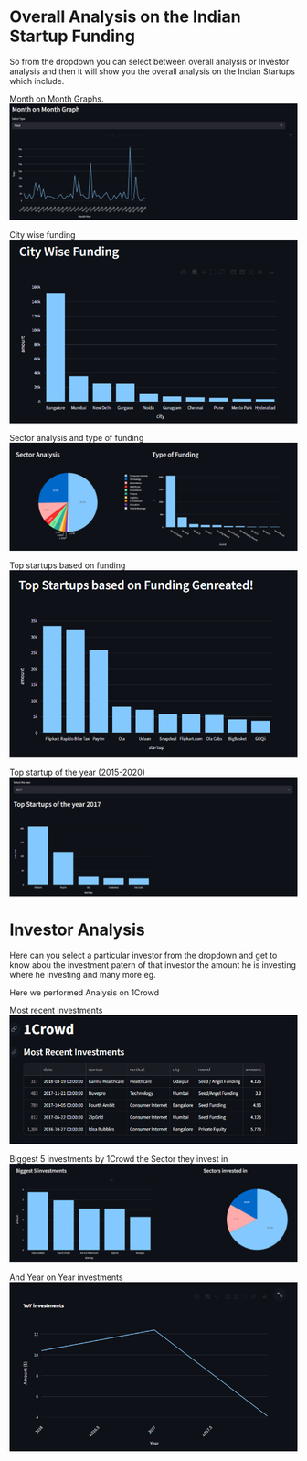 # Overall Analysis on the Indian Startup Funding
So from the dropdown you can select between overall analysis or Investor analysis
and then it will show you the overall analysis on the Indian Startups which include.

Month on Month Graphs.
![img_1.png](img_1.png)

City wise funding
![img_2.png](img_2.png)

Sector analysis and type of funding
![img_3.png](img_3.png)

Top startups based on funding 
![img_4.png](img_4.png)

Top startup of the year (2015-2020)
![img_5.png](img_5.png)

# Investor Analysis 
Here can you select a particular investor from the dropdown and 
get to know abou the investment patern of that investor the 
amount he is investing where he investing and many more eg.

Here we performed Analysis on 1Crowd 

Most recent investments
![img_6.png](img_6.png)

Biggest 5 investments by 1Crowd the Sector they invest in
![img_7.png](img_7.png)

And Year on Year investments 
![img_8.png](img_8.png)

